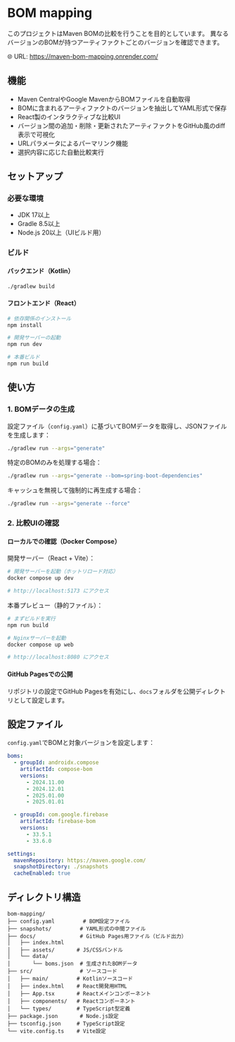 BOM mapping
=====

このプロジェクトはMaven BOMの比較を行うことを目的としています。
異なるバージョンのBOMが持つアーティファクトごとのバージョンを確認できます。

🌐 URL: https://maven-bom-mapping.onrender.com/

## 機能

- Maven CentralやGoogle MavenからBOMファイルを自動取得
- BOMに含まれるアーティファクトのバージョンを抽出してYAML形式で保存
- React製のインタラクティブな比較UI
- バージョン間の追加・削除・更新されたアーティファクトをGitHub風のdiff表示で可視化
- URLパラメータによるパーマリンク機能
- 選択内容に応じた自動比較実行

## セットアップ

### 必要な環境
- JDK 17以上
- Gradle 8.5以上
- Node.js 20以上（UIビルド用）

### ビルド

#### バックエンド（Kotlin）
```bash
./gradlew build
```

#### フロントエンド（React）
```bash
# 依存関係のインストール
npm install

# 開発サーバーの起動
npm run dev

# 本番ビルド
npm run build
```

## 使い方

### 1. BOMデータの生成

設定ファイル（`config.yaml`）に基づいてBOMデータを取得し、JSONファイルを生成します：

```bash
./gradlew run --args="generate"
```

特定のBOMのみを処理する場合：
```bash
./gradlew run --args="generate --bom=spring-boot-dependencies"
```

キャッシュを無視して強制的に再生成する場合：
```bash
./gradlew run --args="generate --force"
```

### 2. 比較UIの確認

#### ローカルでの確認（Docker Compose）

開発サーバー（React + Vite）：
```bash
# 開発サーバーを起動（ホットリロード対応）
docker compose up dev

# http://localhost:5173 にアクセス
```

本番プレビュー（静的ファイル）：
```bash
# まずビルドを実行
npm run build

# Nginxサーバーを起動
docker compose up web

# http://localhost:8080 にアクセス
```

#### GitHub Pagesでの公開
リポジトリの設定でGitHub Pagesを有効にし、`docs`フォルダを公開ディレクトリとして設定します。

## 設定ファイル

`config.yaml`でBOMと対象バージョンを設定します：

```yaml
boms:
  - groupId: androidx.compose
    artifactId: compose-bom
    versions:
      - 2024.11.00
      - 2024.12.01
      - 2025.01.00
      - 2025.01.01

  - groupId: com.google.firebase
    artifactId: firebase-bom
    versions:
      - 33.5.1
      - 33.6.0

settings:
  mavenRepository: https://maven.google.com/
  snapshotDirectory: ./snapshots
  cacheEnabled: true
```

## ディレクトリ構造

```
bom-mapping/
├── config.yaml         # BOM設定ファイル
├── snapshots/         # YAML形式の中間ファイル
├── docs/              # GitHub Pages用ファイル（ビルド出力）
│   ├── index.html
│   ├── assets/       # JS/CSSバンドル
│   └── data/
│       └── boms.json  # 生成されたBOMデータ
├── src/               # ソースコード
│   ├── main/         # Kotlinソースコード
│   ├── index.html    # React開発用HTML
│   ├── App.tsx       # Reactメインコンポーネント
│   ├── components/   # Reactコンポーネント
│   └── types/        # TypeScript型定義
├── package.json       # Node.js設定
├── tsconfig.json     # TypeScript設定
└── vite.config.ts    # Vite設定
```
